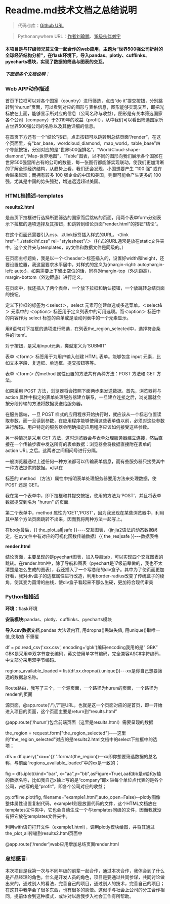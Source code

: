 <h1> Readme.md技术文档之总结说明</h1>

> 代码仓库：[Github URL]( https://github.com/Crayon2/flask)

> Pythonanywhere URL：[作者刘瑜鹏]( http://crayon3.pythonanywhere.com/)、[18级伙伴刘宇](http://liuyu18.pythonanywhere.com/)

#### 本项目是与17级师兄莫文俊一起合作的web应用，主题为“世界500强公司折射的全球经济结构分析”，在flask环境下，导入pandas、plotly、cufflinks、pyecharts模块，实现了数据的筛选与图表的交互。

##### 下面是各个文档说明：

<h3> Web APP动作描述</h3>

首页下拉框可以对各个国家（country）进行筛选，点击“do it”提交按钮，分别跳转到“/hurun”页面，可以看到对应的图形与表格信息，图形能够实现交互，即把光标放在上面，能够显示所对应的信息（公司名称与收益）。图形是有关本筛选国家各个公司（company）于2019年的收益（profit），从中我们可以看出筛选国家所占世界500强公司的名称以及其他详细的信息。

在首页下方还有一个“结论”按钮，点击按钮可以跳转到总结页面“/render”，在这个页面里，有“bar_base，wordcloud_diamond，map_world，table_base”四个导航按钮，分别对应的是“世界500强排名”，“WorldCloud-shape-diamond”,“Map-世界地图”，“Table”图表，以不同的图形向我们展示各个国家在世界500强里所占有的公司的数量，每一张图行都能够实现联动，使我们更加清晰的了解全球经济结构，从趋势上看，我们还会发现，小国想要产生 “100 强” 或许会越来越难；而拥有较多 100 强企业的中国和美国，则很可能会产生更多的 100 强，尤其是中国的势头强劲，增速远远超过美国。

<h3>HTML档描述-templates</h3>

**results2.html**

是首页下拉框进行选择所要筛选的国家而后跳转的页面，用两个表单form分别表示下拉框的选项选择及其按钮，和跳转到结论页面“render.html”的按钮“结论”。

在这个页面还需要引入css，以link标签插入样式的URL。＜link href="../static/hf.css" rel="stylesheet"/＞（样式的URL通常是放在static文件夹中，这个文件夹与templates，py文件和数据文件是同级的。）

在页面主标题处，我是以一个＜header＞标签插入的，设置好width和height，还要设置位置，我这里要求水平居中，对样式的定义为{margin-right: auto;margin-left: auto;}，如果需要上下留出空位的话，同样对margin-top（外边距高），margin-bottom（外边距底）进行定义。

在页面中，我还插入了两个表单，一个放下拉框和确认按钮，一个放跳转总结页面的按钮。

定义下拉框的标签为＜select＞，select 元素可创建单选或多选菜单。＜select&＞ 元素中的 ＜option＞ 标签用于定义列表中的可用选项。而＜option＞ 标签中的内容作为 select 标签的菜单或是滚动列表中的一个元素显示。

用if语句对下拉框的选项进行筛选，在列表the_region_selected中，选择符合条件的‘item’。

对于按钮，是采用input元素，类型定义为'SUBMIT'

表单 ＜form＞ 标签用于为用户输入创建 HTML 表单。能够包含 input 元素，比如文本字段、复选框、单选框、提交按钮等等。

表单 ＜form＞ 的method 属性设置的方法共有两种方法：POST 方法和 GET 方法。

如果采用 POST 方法，浏览器将会按照下面两步来发送数据。首先，浏览器将与 action 属性中指定的表单处理服务器建立联系，一旦建立连接之后，浏览器就会按分段传输的方法将数据发送给服务器。

在服务器端，一旦 POST 样式的应用程序开始执行时，就应该从一个标志位置读取参数，而一旦读到参数，在应用程序能够使用这些表单值以前，必须对这些参数进行解码。用户特定的服务器会明确指定应用程序应该如何接受这些参数。

另一种情况是采用 GET 方法，这时浏览器会与表单处理服务器建立连接，然后直接在一个传输步骤中发送所有的表单数据：浏览器会将数据直接附在表单的 action URL 之后。这两者之间用问号进行分隔。

一般浏览器通过上述任何一种方法都可以传输表单信息，而有些服务器只接受其中一种方法提供的数据。可以在 <form> 标签的 method （方法）属性中指明表单处理服务器要用方法来处理数据，使 POST 还是 GET。

我在第一个表单中，即下拉框和其提交按钮，使用的方法为‘POST’，并且将表单数据提交到名为 "hurun" 的页面. 

第二个表单中，method 属性为'GET','POST'，因为我发现在某些浏览器中，利用其中某个方法页面跳转不出来，因而我将两种方法一起写上。

在body最后，{{ the_plot_all|safe }}----交互图表，（jinjia2语法的动态数据绑定，在py文件中有对应的可视化函数传输数据）{{ the_res|safe }}---数据表格

**render.html**

结论页面，主要呈现的是pyechart图表，加入导航tab，可以实现四个交互图表的跳转。在render.html中，除了导航和图表（pyechart是17级前辈做的，我也不太清楚是怎么生成的图表），我还插入了一个写总结的div盒子。其中为了使页面更加好看，我对div盒子的边框属性进行改造，利用border-radius改变了传统盒子的棱角，使其变为圆滑的曲线，使div盒子看起来不那么生硬，更加符合现代审美

<h3> Python档描述</h3>

**环境**：flask环境

**安装模块**:pandas、plotly、cufflinks、pyecharts模块

**导入csv数据文档**,pandas 大法读内容, 用dropna()丢缺失值, 用unique()取唯一值,使取值 不重覆

df = pd.read_csv('xxx.csv', encoding='gbk')编码encoding我用的是” GBK” GBK是采用单双字节变长编码，英文使用单字节编码，完全兼容ASCII字符编码，中文部分采用双字节编码。

regions_available_loaded = list(df.xx.dropna().unique())---xx是你自己想要筛选的数据总名称。

Route路由，我写了三个，一个源页面，一个路径为hurun的页面，一个路径为render的页面

源页面，@app.route('/'),”/”是URL，也就是这一个页面对应的是首页，即一开始进入项目的页面，这个页面主要是return到“results.html” 

@app.route('/hurun')包含前端页面（这里是results.html）需要呈现的数据

the_region = request.form["the_region_selected"]----这里的"the_region_selected"对应的是results2.html文档中的select下拉框中的选项；

dfs = df.query("xx=='{}'".format(the_region))—xx即你想要筛选数据的总名称，与前面“regions_available_loaded”中的xx是一致的；

fig = dfs.iplot(kind="bar", x="aa",y="bb",asFigure=True),aa和bb是x轴和y轴的数据名称，比如我自己x轴上写的是“company”即x 轴每个单位点代表的是各个公司，y轴写的是“profit”，即各个公司对应的收益；

py.offline.plot(fig, filename="example1.html",auto_open=False)--plotly图像整体属性设置复制代码，example1则是放置代码的文件，这个HTML文档放在templates文件夹中，它也会自动生成一个与templates同级的文件，因而我就没有把它放在templates文件夹中。

利用with语句打开文件（example1.html），调用plotly模块绘图，并将其通过the_plot_all传输到results2.html页面中

@app.route('/render')web应用增加总结页面render.html

<h3> 总结感言: </h3>

本次项目是我第一次与不同年级的前辈一起合作，通过本次合作，我体会到了什么是产品经理的角色，什么是开发人员的角色，项目是要通过共同参谋，共同讨论做出来的，通过别人的看法，完善自己的项目，通过别人的技术，完善自己的项目；在这其中我学会了很多东西，也有很多的感悟。这似乎与社会上公司的分工合作相同，提前体会到这种模式，或许对以后我步入社会工作有所帮助。


